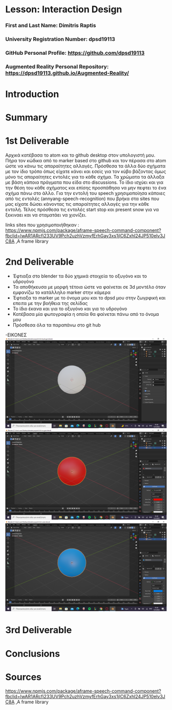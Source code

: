 # Lesson: Interaction Design

### First and Last Name: Dimitris Raptis
### University Registration Number: dpsd19113
### GitHub Personal Profile: https://github.com/dpsd19113
### Augmented Reality Personal Repository: https://dpsd19113.github.io/Augmented-Reality/

# Introduction

# Summary


# 1st Deliverable
Αρχικά κατέβασα το atom και το github desktop στον υπολογιστή μου. 
Πήρα τον κώδικα από το marker based στο github και τον πέρασα στο atom ώστε να κάνω τις απαραίτητες αλλαγές.
Πρόσθεσα τα άλλα δύο σχήματα με τον ίδιο τρόπο όπως είχατε κάνει και εσείς για τον κύβο βάζοντας όμως μόνο τις απαραίτητες εντολές για το κάθε σχήμα.
Τα χρώματα τα άλλαξα με βάση κάποια πράγματα που είδα στο discussions.
Το ίδιο ισχύει και για την θέση του κάθε σχήματος και επίσης προσπάθησα να μην πεφτει το ένα σχήμα πάνω στο άλλο.
Για την εντολή του speech χρησιμοποίησα κάποιες από τις εντολές (annyang-speech-recognition) που βρήκα στα sites που μας είχατε δώσει κάνοντας τις απαραίτητες αλλαγές για την κάθε εντολή.
Τέλος πρόσθεσα τις εντολές start stop και present snow για να ξεκιναει και να σταματάει να χιονίζει.



links sites που χρησιμοποιήθηκαν :
https://www.npmjs.com/package/aframe-speech-command-component?fbclid=IwAR1ARcfi233UV9Pch2uzhVzmyfErhGay3xs1jlC6ZxhI24JP510elv3JC8A
,A frame library




# 2nd Deliverable
- Έφτιαξα στο blender τα δύο χημικά στοιχεία το οξυγόνο και το υδρογόνο 
- Τα αποθήκευσα με μορφή τέτοια ώστε να φαίνεται σε 3d μοντέλο όταν εμφανίζω το κατάλληλο marker στην κάμερα
- Έφτιαξα το marker με το όνομα μου και το dpsd μου στην ζωγρφική και επειτα με την βοήθεια της σελίδας
- Το ίδιο έκανα και για το οξυγόνο και για το υδρογόνο
- Κατέβασα μία φωτογραφία η οποία θα φαίνεται πάνω από το όνομα μου
- Πρόσθεσα όλα τα παραπάνω στο git hub


-ΕΙΚΟΝΕΣ
![Hydrogen](https://github.com/dpsd19113/Augmented-Reality/blob/main/marker_based/hydrogen.png)
![Oxygen](https://github.com/dpsd19113/Augmented-Reality/blob/main/marker_based/oxygen.png)
![Water](https://github.com/dpsd19113/Augmented-Reality/blob/main/marker_based/water.png)


# 3rd Deliverable 


# Conclusions


# Sources
https://www.npmjs.com/package/aframe-speech-command-component?fbclid=IwAR1ARcfi233UV9Pch2uzhVzmyfErhGay3xs1jlC6ZxhI24JP510elv3JC8A
,A frame library
